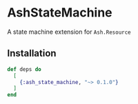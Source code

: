 # AshStateMachine

A state machine extension for `Ash.Resource`

## Installation

```elixir
def deps do
  [
    {:ash_state_machine, "~> 0.1.0"}
  ]
end
```
